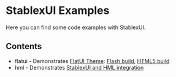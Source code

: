 StablexUI Examples
======================

Here you can find some code examples with StablexUI.


Contents
-----------------------
* flatui - Demonstrates [FlatUI Theme](https://github.com/StablexUI/Theme-FlatUI): [Flash build](http://ui.stablex.ru/v2/flatui/flash/), [HTML5 build](http://ui.stablex.ru/v2/flatui/html5/)
* hml - Demonstrates [StablexUI and HML integration](https://github.com/StablexUI/Hml)
